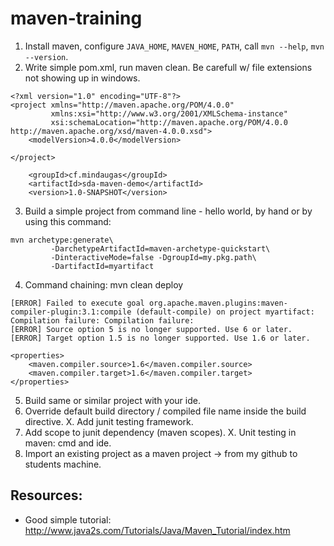 # maven-training

1. Install maven, configure `JAVA_HOME`, `MAVEN_HOME`, `PATH`, call `mvn --help`, `mvn --version`.
2. Write simple pom.xml, run maven clean. Be carefull w/ file extensions not showing up in windows.
```
<?xml version="1.0" encoding="UTF-8"?>
<project xmlns="http://maven.apache.org/POM/4.0.0"
         xmlns:xsi="http://www.w3.org/2001/XMLSchema-instance"
         xsi:schemaLocation="http://maven.apache.org/POM/4.0.0 http://maven.apache.org/xsd/maven-4.0.0.xsd">
    <modelVersion>4.0.0</modelVersion>

</project>
```
```
    <groupId>cf.mindaugas</groupId>
    <artifactId>sda-maven-demo</artifactId>
    <version>1.0-SNAPSHOT</version>
```
3. Build a simple project from command line - hello world, by hand or by using this command:
```
mvn archetype:generate\
         -DarchetypeArtifactId=maven-archetype-quickstart\
         -DinteractiveMode=false -DgroupId=my.pkg.path\
         -DartifactId=myartifact
```
4. Command chaining: mvn clean deploy
```
[ERROR] Failed to execute goal org.apache.maven.plugins:maven-compiler-plugin:3.1:compile (default-compile) on project myartifact: Compilation failure: Compilation failure:
[ERROR] Source option 5 is no longer supported. Use 6 or later.
[ERROR] Target option 1.5 is no longer supported. Use 1.6 or later.
```
```
<properties>
    <maven.compiler.source>1.6</maven.compiler.source>
    <maven.compiler.target>1.6</maven.compiler.target>
</properties>
```
5. Build same or similar project with your ide.
6. Override default build directory / compiled file name inside the build directive.
X. Add junit testing framework.
7. Add scope to junit dependency (maven scopes).
X. Unit testing in maven: cmd and ide.
8. Import an existing project as a maven project → from my github to students machine.

## Resources:

- Good simple tutorial: http://www.java2s.com/Tutorials/Java/Maven_Tutorial/index.htm
